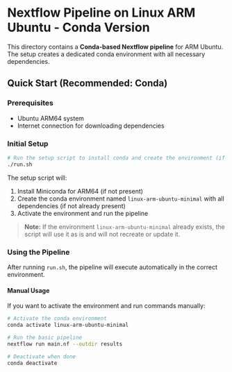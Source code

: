 # Nextflow Pipeline on Linux ARM Ubuntu - Conda Version

This directory contains a **Conda-based Nextflow pipeline** for ARM Ubuntu. The setup creates a dedicated conda environment with all necessary dependencies.

## Quick Start (Recommended: Conda)

### Prerequisites

- Ubuntu ARM64 system
- Internet connection for downloading dependencies

### Initial Setup

```bash
# Run the setup script to install conda and create the environment (if needed)
./run.sh
```

The setup script will:

1. Install Miniconda for ARM64 (if not present)
2. Create the conda environment named `linux-arm-ubuntu-minimal` with all dependencies (if not already present)
3. Activate the environment and run the pipeline

> **Note:** If the environment `linux-arm-ubuntu-minimal` already exists, the script will use it as is and will not recreate or update it.

### Using the Pipeline

After running `run.sh`, the pipeline will execute automatically in the correct environment.

#### Manual Usage

If you want to activate the environment and run commands manually:

```bash
# Activate the conda environment
conda activate linux-arm-ubuntu-minimal

# Run the basic pipeline
nextflow run main.nf --outdir results

# Deactivate when done
conda deactivate
```
